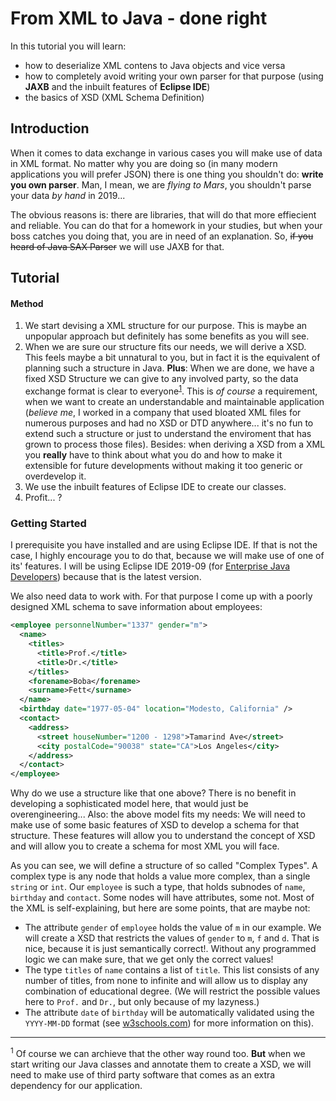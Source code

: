 [//]: # (
    don't forget to add links to all related topics, platforms etc.
    add prerequisites after finishing the article -> eclipse, xml, basic java
)

# From XML to Java - done right
In this tutorial you will learn:
- how to deserialize XML contens to Java objects and vice versa
- how to completely avoid writing your own parser for that purpose (using **JAXB** and the inbuilt features of **Eclipse IDE**)
- the basics of XSD (XML Schema Definition)

## Introduction
When it comes to data exchange in various cases you will make use of data in XML format. No matter why you are doing so (in many modern applications you will prefer JSON) there is one thing you shouldn't do: **write you own parser**. Man, I mean, we are *flying to Mars*, you shouldn't parse your data *by hand* in 2019...

The obvious reasons is: there are libraries, that will do that more effiecient and reliable. You can do that for a homework in your studies, but when your boss catches you doing that, you are in need of an explanation. So, ~~if you heard of Java SAX Parser~~ we will use JAXB for that.

## Tutorial
#### Method
1. We start devising a XML structure for our purpose. This is maybe an unpopular approach but definitely has some benefits as you will see.
1. When we are sure our structure fits our needs, we will derive a XSD. This feels maybe a bit unnatural to you, but in fact it is the equivalent of planning such a structure in Java. **Plus**: When we are done, we have a fixed XSD Structure we can give to any involved party, so the data exchange format is clear to everyone<sup>[1](#footnote-1)</sup>. This is *of course* a requirement, when we want to create an understandable and maintainable application (*believe me*, I worked in a company that used bloated XML files for numerous purposes and had no XSD or DTD anywhere... it's no fun to extend such a structure or just to understand the enviroment that has grown to process those files). Besides: when deriving a XSD from a XML you **really** have to think about what you do and how to make it extensible for future developments without making it too generic or overdevelop it.
1. We use the inbuilt features of Eclipse IDE to create our classes.
1. Profit... ?

### Getting Started
I prerequisite you have installed and are using Eclipse IDE. If that is not the case, I highly encourage you to do that, because we will make use of one of its' features. I will be using Eclipse IDE 2019-09 (for [Enterprise Java Developers](https://www.eclipse.org/downloads/packages/release/2019-09/r/eclipse-ide-enterprise-java-developers)) because that is the latest version.

We also need data to work with. For that purpose I come up with a poorly designed XML schema to save information about employees:
```xml
<employee personnelNumber="1337" gender="m">
  <name>
    <titles>
      <title>Prof.</title>
      <title>Dr.</title>
    </titles>
    <forename>Boba</forename>
    <surname>Fett</surname>
  </name>
  <birthday date="1977-05-04" location="Modesto, California" />
  <contact>
    <address>
      <street houseNumber="1200 - 1298">Tamarind Ave</street>
      <city postalCode="90038" state="CA">Los Angeles</city>
    </address>
  </contact>
</employee>
```
Why do we use a structure like that one above? There is no benefit in developing a sophisticated model here, that would just be overengineering... Also: the above model fits my needs: We will need to make use of some basic features of XSD to develop a schema for that structure. These features will allow you to understand the concept of XSD and will allow you to create a schema for most XML you will face.

As you can see, we will define a structure of so called "Complex Types". A complex type is any node that holds a value more complex, than a single `string` or `int`. Our `employee` is such a type, that holds subnodes of `name`, `birthday` and `contact`. Some nodes will have attributes, some not. Most of the XML is self-explaining, but here are some points, that are maybe not:
- The attribute `gender` of `employee` holds the value of `m` in our example. We will create a XSD that restricts the values of `gender` to `m`, `f` and `d`. That is nice, because it is just semantically correct!. Without any programmed logic we can make sure, that we get only the correct values!
- The type `titles` of `name` contains a list of `title`. This list consists of any number of titles, from none to infinite and will allow us to display any combination of educational degree. (We will restrict the possible values here to `Prof.` and `Dr.`, but only because of my lazyness.)
- The attribute `date` of `birthday` will be automatically validated using the `YYYY-MM-DD` format (see [w3schools.com](https://www.w3schools.com/XML/schema_dtypes_date.asp)) for more information on this).

[//]: # (### Developing the XSD)

[//]: # (### Generating Classes and XML)

[//]: # (
    show how to generate xml and java from xsd with screenshots
)

[//]: # (### Testing)

[//]: # (### Summary)
-----

<sup><a name="footnote-1">1</a></sup> Of course we can archieve that the other way round too. **But** when we start writing our Java classes and annotate them to create a XSD, we will need to make use of third party software that comes as an extra dependency for our application.
